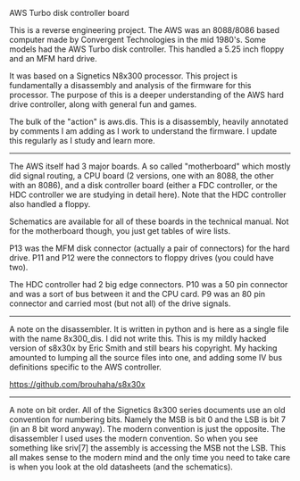 AWS Turbo disk controller board

This is a reverse engineering project.
The AWS was an 8088/8086 based computer made by Convergent Technologies in
the mid 1980's.  Some models had the AWS Turbo disk controller.
This handled a 5.25 inch floppy and an MFM hard drive.

It was based on a Signetics N8x300 processor.
This project is fundamentally a disassembly and analysis of the firmware
for this processor.  The purpose of this is a deeper understanding of the
AWS hard drive controller, along with general fun and games.

The bulk of the "action" is aws.dis.  This is a disassembly, heavily annotated
by comments I am adding as I work to understand the firmware.  I update this
regularly as I study and learn more.

-----

The AWS itself had 3 major boards.  A so called "motherboard" which mostly did
signal routing, a CPU board (2 versions, one with an 8088, the other with an 8086),
and a disk controller board (either a FDC controller, or the HDC controller we
are studying in detail here).  Note that the HDC controller also handled a floppy.

Schematics are available for all of these boards in the technical manual.
Not for the motherboard though, you just get tables of wire lists.

P13 was the MFM disk connector (actually a pair of connectors) for the hard drive.
P11 and P12 were the connectors to floppy drives (you could have two).

The HDC controller had 2 big edge connectors.  P10 was a 50 pin connector and
was a sort of bus between it and the CPU card.  P9 was an 80 pin connector and
carried most (but not all) of the drive signals.

---

A note on the disassembler.  It is written in python and is here as a single file
with the name 8x300_dis.  I did not write this.  This is my mildly hacked version
of s8x30x by Eric Smith and still bears his copyright.  My hacking amounted to
lumping all the source files into one, and adding some IV bus definitions specific
to the AWS controller.

https://github.com/brouhaha/s8x30x

---

A note on bit order.  All of the Signetics 8x300 series documents use an old
convention for numbering bits.  Namely the MSB is bit 0 and the LSB is bit 7
(in an 8 bit word anyway).  The modern convention is just the opposite.
The disassembler I used uses the modern convention.  So when you see something
like sriv[7] the assembly is accessing the MSB not the LSB.  This all makes
sense to the modern mind and the only time you need to take care is when you
look at the old datasheets (and the schematics).
